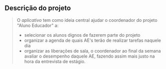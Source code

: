 Descrição do projeto
--------------------

>
>O *aplicativo* tem como ideia central ajudar o coordenador do projeto "Aluno Educador" a:
> - selecionar os alunos dignos de fazerem parte do projeto 
> - organizar a agenda de quais AE's terão de realizar tarefas naquele dia
> - organizar as liberações de sala,
>o coordenador ao final da semana avaliar o desempenho daquele AE, fazendo assim mais justo na hora da entrevista de estágio.
>